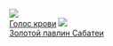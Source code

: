 ![](/books/sf_heroic/Крис%20Уэйнрайт/Голос%20крови.jpg)  
[Голос крови](/books/sf_heroic/Крис%20Уэйнрайт/Голос%20крови)
![](/books/sf_heroic/Крис%20Уэйнрайт/Золотой%20павлин%20Сабатеи.jpg)  
[Золотой павлин Сабатеи](/books/sf_heroic/Крис%20Уэйнрайт/Золотой%20павлин%20Сабатеи)